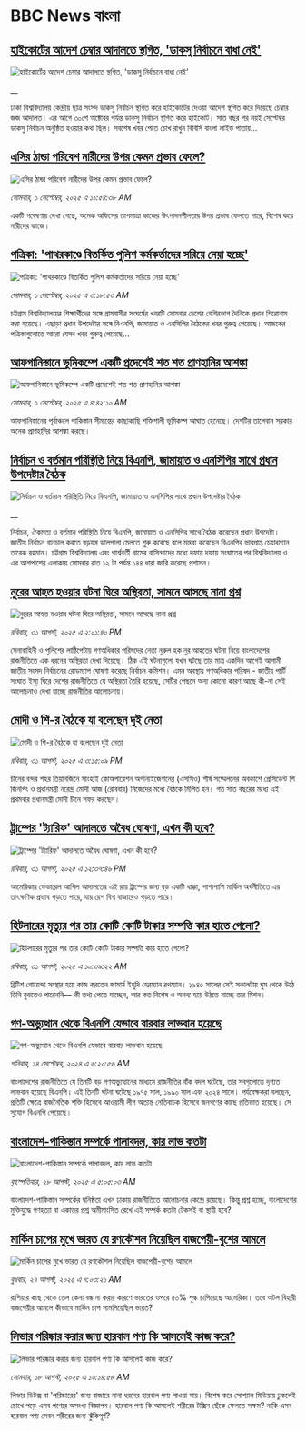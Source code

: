 # BBC News বাংলা## [হাইকোর্টের আদেশ চেম্বার আদালতে স্থগিত, 'ডাকসু নির্বাচনে বাধা নেই'](https://www.bbc.co.uk/bengali/live/c4g6nyv7571t?at_medium=RSS&at_campaign=rss?at_campaign=githubrss)![হাইকোর্টের আদেশ চেম্বার আদালতে স্থগিত, 'ডাকসু নির্বাচনে বাধা নেই'](https://ichef.bbci.co.uk/ace/standard/240/cpsprodpb/7bd1/live/a776a0e0-8723-11f0-9cf6-cbf3e73ce2b9.jpg)__ঢাকা বিশ্ববিদ্যালয় কেন্দ্রীয় ছাত্র সংসদ ডাকসু নির্বাচন স্থগিত করে হাইকোর্টের দেওয়া আদেশ স্থগিত করে দিয়েছে চেম্বার জজ আদালত। এর আগে ৩০শে অক্টোবর পর্যন্ত ডাকসু নির্বাচন স্থগিত করে হাইকোর্ট। সাত বছর পর নয়ই সেপ্টেম্বর ডাকসু নির্বাচন অনুষ্ঠিত হওয়ার কথা ছিল। সবশেষ খবর পেতে চোখ রাখুন বিবিসি বাংলা লাইভ পাতায়...## [এসির ঠান্ডা পরিবেশ নারীদের উপর কেমন প্রভাব ফেলে?](https://www.bbc.com/bengali/articles/cyerw8nzxx2o?at_medium=RSS&at_campaign=rss?at_campaign=githubrss)![এসির ঠান্ডা পরিবেশ নারীদের উপর কেমন প্রভাব ফেলে?](https://ichef.bbci.co.uk/ace/ws/240/cpsprodpb/10b3/live/d147adf0-8729-11f0-9ea1-07d888221746.jpg)_সোমবার, ১ সেপ্টেম্বর, ২০২৫ এ ১১:৫৪:৩৮ AM_একটি গবেষণায় দেখা গেছে, অনেক অফিসের তাপমাত্রা কাজের উৎপাদনশীলতার  উপর প্রভাব ফেলতে পারে, বিশেষ করে নারীদের কাজে।## [পত্রিকা: 'পাথরকাণ্ডে বিতর্কিত পুলিশ কর্মকর্তাদের সরিয়ে নেয়া হচ্ছে'](https://www.bbc.com/bengali/articles/cr4eg1936gwo?at_medium=RSS&at_campaign=rss?at_campaign=githubrss)![পত্রিকা: 'পাথরকাণ্ডে বিতর্কিত পুলিশ কর্মকর্তাদের সরিয়ে নেয়া হচ্ছে'](https://ichef.bbci.co.uk/ace/ws/240/cpsprodpb/8cc7/live/70c131e0-86d9-11f0-b391-6936825093bd.jpg)_সোমবার, ১ সেপ্টেম্বর, ২০২৫ এ ৩:১৮:৫৩ AM_চট্টগ্রাম বিশ্ববিদ্যালয়ের শিক্ষার্থীদের সঙ্গে গ্রামবাসীর সংঘর্ষের খবরটি সোমবার দেশের বেশিরভাগ দৈনিকে প্রধান শিরোনাম করা হয়েছে। এছাড়া প্রধান উপদেষ্টার সঙ্গে বিএনপি, জামায়াত ও এনসিপির বৈঠকের খবর গুরুত্ব পেয়েছে। আজকের পত্রিকাগুলোতে আরো যেসব খবর গুরুত্ব পেয়েছে...## [আফগানিস্তানে ভূমিকম্পে একটি প্রদেশেই শত শত  প্রাণহানির আশঙ্কা](https://www.bbc.com/bengali/articles/cn850p9qj88o?at_medium=RSS&at_campaign=rss?at_campaign=githubrss)![আফগানিস্তানে ভূমিকম্পে একটি প্রদেশেই শত শত  প্রাণহানির আশঙ্কা](https://ichef.bbci.co.uk/ace/ws/240/cpsprodpb/e229/live/91c47710-86e5-11f0-a344-ff1868f51708.jpg)_সোমবার, ১ সেপ্টেম্বর, ২০২৫ এ ৪:৪২:১০ AM_আফগানিস্তানের পূর্বাঞ্চলে পাকিস্তান সীমান্তের কাছাকাছি শক্তিশালী ভূমিকম্প আঘাত হেনেছে। দেশটির তালেবান সরকার অনেক প্রাণহানির আশঙ্কা করছে।## [নির্বাচন ও বর্তমান পরিস্থিতি নিয়ে বিএনপি, জামায়াত ও এনসিপির সাথে প্রধান উপদেষ্টার বৈঠক](https://www.bbc.co.uk/bengali/live/cvgv2md8yv1t?at_medium=RSS&at_campaign=rss?at_campaign=githubrss)![নির্বাচন ও বর্তমান পরিস্থিতি নিয়ে বিএনপি, জামায়াত ও এনসিপির সাথে প্রধান উপদেষ্টার বৈঠক](https://ichef.bbci.co.uk/ace/standard/240/cpsprodpb/2be1/live/1a13ddc0-8684-11f0-9cf6-cbf3e73ce2b9.jpg)__নির্বাচন, ঐকমত্য ও বর্তমান পরিস্থিতি নিয়ে বিএনপি, জামায়াত ও এনসিপির সাথে বৈঠক করেছেন প্রধান উপদেষ্টা। জাতীয় নির্বাচন বানচাল করতে ষড়যন্ত্র ডালপালা মেলতে শুরু করেছে বলে মন্তব্য করেছেন বিএনপির ভারপ্রাপ্ত চেয়ারম্যান তারেক রহমান। চট্টগ্রাম বিশ্ববিদ্যালয় এবং পার্শ্ববর্তী গ্রামের বাসিন্দাদের মধ্যে দফায় দফায় সংঘাতের পর বিশ্ববিদ্যালয় ও এর আশপাশের এলাকায় সোমবার রাত ১২ টা পর্যন্ত ১৪৪ ধারা জারি করেছে প্রশাসন।## [নুরের আহত হওয়ার ঘটনা ঘিরে অস্থিরতা, সামনে আসছে নানা প্রশ্ন ](https://www.bbc.com/bengali/articles/crm4gkm7z94o?at_medium=RSS&at_campaign=rss?at_campaign=githubrss)![নুরের আহত হওয়ার ঘটনা ঘিরে অস্থিরতা, সামনে আসছে নানা প্রশ্ন ](https://ichef.bbci.co.uk/ace/ws/240/cpsprodpb/82e0/live/539e2800-8668-11f0-93c7-b739b241d749.jpg)_রবিবার, ৩১ আগস্ট, ২০২৫ এ ২:০১:৪০ PM_সেনাবাহিনী ও পুলিশের লাঠিপেটায় গণঅধিকার পরিষদের নেতা নুরুল হক নুর আহতের ঘটনা নিয়ে বাংলাদেশের রাজনীতিতে এক ধরনের অস্থিরতা দেখা দিয়েছে। ঠিক এই ঘটনাগুলো যখন ঘটছে তার মাত্র একদিন আগেই আগামী জাতীয় সংসদ নির্বাচনের রোডম্যাপ ঘোষণা করেছে নির্বাচন কমিশন। এমন অবস্থায় গণঅধিকার পরিষদ - জাতীয় পার্টি সংঘাত ইস্যু ঘিরে দেশের রাজনীতিতে যে অস্থিরতা তৈরি হয়েছে, সেটির পেছনে অন্য কোনো কারণ আছে কী-না সেই আলোচনাও দেখা যাচ্ছে রাজনীতির আলোচনায়।## [মোদী ও শি-র বৈঠকে যা বলেছেন দুই নেতা](https://www.bbc.com/bengali/articles/cx290lpqg1yo?at_medium=RSS&at_campaign=rss?at_campaign=githubrss)![মোদী ও শি-র বৈঠকে যা বলেছেন দুই নেতা](https://ichef.bbci.co.uk/ace/ws/240/cpsprodpb/fb22/live/68701ae0-866d-11f0-b391-6936825093bd.jpg)_রবিবার, ৩১ আগস্ট, ২০২৫ এ ৩:১৫:০৯ PM_চীনের বন্দর শহর তিয়ানজিনে সাংহাই কোঅপারেশন অর্গানাইজেশনের (এসসিও) শীর্ষ সম্মেলনের অবকাশে প্রেসিডেন্ট শি জিনপিং ও প্রধানমন্ত্রী নরেন্দ্র মোদী আজ (রোববার) নিজেদের মধ্যে বৈঠকে মিলিত হন। গত সাত বছরের মধ্যে এই প্রথমবার প্রধানমন্ত্রী মোদী চীনে সফর করছেন।## [ট্রাম্পের 'ট্যারিফ' আদালতে অবৈধ ঘোষণা, এখন কী হবে?](https://www.bbc.com/bengali/articles/c2dj9eyy6dzo?at_medium=RSS&at_campaign=rss?at_campaign=githubrss)![ট্রাম্পের 'ট্যারিফ' আদালতে অবৈধ ঘোষণা, এখন কী হবে?](https://ichef.bbci.co.uk/ace/ws/240/cpsprodpb/ff66/live/e9fd1740-8657-11f0-8c3f-f11535c1796a.jpg)_রবিবার, ৩১ আগস্ট, ২০২৫ এ ১২:৩৭:৪৬ PM_আমেরিকার ফেডারেল আপিল আদালতের এই রায় ট্রাম্পের জন্য বড় একটি ধাক্কা, পাশাপাশি মার্কিন অর্থনীতিতে এর তাৎক্ষণিক প্রভাব পড়তে পারে, যার রেশ বিশ্ব বাজারেও পড়তে পারে।## [হিটলারের মৃত্যুর পর তার কোটি কোটি টাকার সম্পত্তি কার হাতে গেলো?](https://www.bbc.com/bengali/articles/c15lj45vwlwo?at_medium=RSS&at_campaign=rss?at_campaign=githubrss)![হিটলারের মৃত্যুর পর তার কোটি কোটি টাকার সম্পত্তি কার হাতে গেলো?](https://ichef.bbci.co.uk/ace/ws/240/cpsprodpb/af67/live/b78d09b0-84c6-11f0-84c8-99de564f0440.jpg)_রবিবার, ৩১ আগস্ট, ২০২৫ এ ১০:৩৯:২২ AM_ব্রিটিশ গোয়েন্দা সংস্থার হয়ে কাজ করতেন জামার্ন ইহুদি হেরম্যান রথম্যান। ১৯৪৫ সালের সেই সকালটায় ঘুম থেকে উঠে তিনি বুঝতেও পারেননি–– কী তথ্য পেতে যাচ্ছেন, আর কত বিশেষ ও অনন্য হয়ে উঠতে যাচ্ছে তার মিশন।## [গণ-অভ্যুত্থান থেকে বিএনপি যেভাবে বারবার লাভবান হয়েছে](https://www.bbc.com/bengali/articles/c74j271n0pzo?at_medium=RSS&at_campaign=rss?at_campaign=githubrss)![গণ-অভ্যুত্থান থেকে বিএনপি যেভাবে বারবার লাভবান হয়েছে](https://ichef.bbci.co.uk/ace/ws/240/cpsprodpb/2225/live/23ccad70-7022-11ef-8f0e-158a0a407ec6.jpg)_শনিবার, ১৪ সেপ্টেম্বর, ২০২৪ এ ৬:২০:৫৬ AM_বাংলাদেশের রাজনীতিতে যে তিনটি বড় গণঅভ্যুত্থানের মাধ্যমে রাজনীতির বাঁক বদল ঘটেছে, তার সবগুলোতে দৃশ্যত লাভবান হয়েছে বিএনপি। এই তিনটি ঘটনা ঘটেছে ১৯৭৫ সাল, ১৯৯০ সাল এবং ২০২৪ সালে। পর্যবেক্ষকরা বলছেন, প্রতিটি ক্ষেত্রে রাজনৈতিক শক্তি হিসেবে আওয়ামী লীগ অত্যন্ত নেতিবাচক হিসেবে জনগণের কাছে প্রতিভাত হয়েছে। সে সুযোগ বিএনপি পেয়েছে।## [বাংলাদেশ-পাকিস্তান সম্পর্কে পালাবদল, কার লাভ কতটা](https://www.bbc.com/bengali/articles/cjr1xy75nwxo?at_medium=RSS&at_campaign=rss?at_campaign=githubrss)![বাংলাদেশ-পাকিস্তান সম্পর্কে পালাবদল, কার লাভ কতটা](https://ichef.bbci.co.uk/ace/ws/240/cpsprodpb/a61e/live/d95888c0-8391-11f0-ab3e-bd52082cd0ae.jpg)_বৃহস্পতিবার, ২৮ আগস্ট, ২০২৫ এ ৫:০৫:০৩ AM_বাংলাদেশ-পাকিস্তান সম্পর্কের ঘনিষ্ঠতা এখন ঢাকায় রাজনীতিতে আলোচনার কেন্দ্রে রয়েছে। কিন্তু প্রশ্ন হচ্ছে, বাংলাদেশের মুক্তিযুদ্ধে গণহত্যা বা একাত্তর প্রশ্ন অমীমাংসিত রেখে এই সম্পর্ক কতটা টেকসই বা স্থায়ী হবে?## [মার্কিন চাপের মুখে ভারত যে রণকৌশল নিয়েছিল বাজপেয়ী-বুশের আমলে ](https://www.bbc.com/bengali/articles/ce937dl32kro?at_medium=RSS&at_campaign=rss?at_campaign=githubrss)![মার্কিন চাপের মুখে ভারত যে রণকৌশল নিয়েছিল বাজপেয়ী-বুশের আমলে ](https://ichef.bbci.co.uk/ace/ws/240/cpsprodpb/519f/live/4ac33250-82a0-11f0-a34f-318be3fb0481.jpg)_বুধবার, ২৭ আগস্ট, ২০২৫ এ ৭:০৩:২১ AM_রাশিয়ার কাছ থেকে তেল কেনা বন্ধ না করার কারণে ভারতের ওপরে ৫০% শুল্ক চাপিয়েছে আমেরিকা। তবে অটল বিহারী বাজপেয়ীর আমলে কীভাবে মার্কিন চাপ সামলিয়েছিল ভারত?## [লিভার পরিষ্কার করার জন্য হারবাল পণ্য কি আসলেই কাজ করে?](https://www.bbc.com/bengali/articles/c93dqkeqwzyo?at_medium=RSS&at_campaign=rss?at_campaign=githubrss)![লিভার পরিষ্কার করার জন্য হারবাল পণ্য কি আসলেই কাজ করে?](https://ichef.bbci.co.uk/ace/ws/240/cpsprodpb/2c5b/live/0b601110-6f99-11f0-af20-030418be2ca5.jpg)_সোমবার, ১৮ আগস্ট, ২০২৫ এ ১০:১৪:৫৮ AM_লিভার ডিটক্স বা 'পরিষ্কারের' জন্য বাজারে নানা ধরনের হারবাল পণ্য পাওয়া যায়। বিশেষ করে সোশ্যাল মিডিয়ায় ঢুকলেই চোখে পড়ে এসব পণ্যের অসংখ্য বিজ্ঞাপন। হারবাল পণ্য কি আসলেই শরীরের টক্সিন ছেঁকে ফেলতে সক্ষম? নাকি এসব হারবাল পণ্য সেবন শরীরের জন্য ঝুঁকিপূর্ণ?